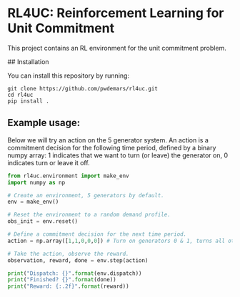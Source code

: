 # RL4UC: Reinforcement Learning for Unit Commitment

This project contains an RL environment for the unit commitment problem.

## Installation

You can install this repository by running: 

```
git clone https://github.com/pwdemars/rl4uc.git
cd rl4uc
pip install .
```

## Example usage:

Below we will try an action on the 5 generator system. An action is a commitment decision for the following time period, defined by a binary numpy array: 1 indicates that we want to turn (or leave) the generator on, 0 indicates turn or leave it off. 

```python 
from rl4uc.environment import make_env
import numpy as np

# Create an environment, 5 generators by default.
env = make_env()

# Reset the environment to a random demand profile.
obs_init = env.reset()

# Define a commitment decision for the next time period.
action = np.array([1,1,0,0,0]) # Turn on generators 0 & 1, turns all others off.

# Take the action, observe the reward.
observation, reward, done = env.step(action)

print("Dispatch: {}".format(env.dispatch))
print("Finished? {}".format(done))
print("Reward: {:.2f}".format(reward))
```

